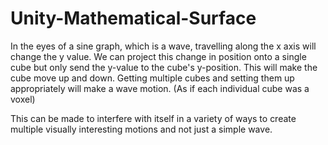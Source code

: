 # Unity-Mathematical-Surface
 
In the eyes of a sine graph, which is a wave, travelling along the x axis will change the y value. We can project this change in position onto a single cube but only send the y-value to the cube's y-position. This will make the cube move up and down. Getting multiple cubes and setting them up appropriately will make a wave motion. (As if each individual cube was a voxel) 

This can be made to interfere with itself in a variety of ways to create multiple visually interesting motions and not just a simple wave.
